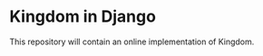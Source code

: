 Kingdom in Django
=================

This repository will contain an online implementation of Kingdom.
